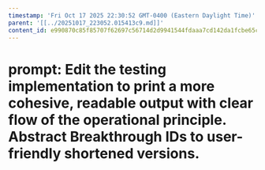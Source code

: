 ```yaml
---
timestamp: 'Fri Oct 17 2025 22:30:52 GMT-0400 (Eastern Daylight Time)'
parent: '[[../20251017_223052.015413c9.md]]'
content_id: e990870c85f85707f62697c56714d2d9941544fdaaa7cd142da1fcbe65c631d2
---
```


# prompt: Edit the testing implementation to print a more cohesive, readable output with clear flow of the operational principle. Abstract Breakthrough IDs to user-friendly shortened versions.
